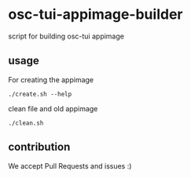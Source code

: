 # osc-tui-appimage-builder
script for building osc-tui appimage 

## usage

For creating the appimage
```
./create.sh --help
```

clean file and old appimage
```
./clean.sh
```

## contribution

We accept Pull Requests and issues :)
